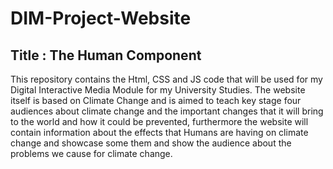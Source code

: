 # DIM-Project-Website

## Title : The Human Component

This repository contains the Html, CSS and JS code that will be used for my Digital Interactive Media Module for my University Studies. The website itself is based on Climate Change and is aimed to teach key stage four audiences about climate change and the important changes that it will bring to the world and how it could be prevented, furthermore the website will contain information about the effects that Humans are having on climate change and showcase some them and show the audience about the problems we cause for climate change.
